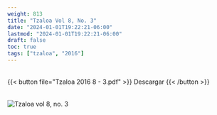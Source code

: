 ```yaml
---
weight: 813
title: "Tzaloa Vol 8, No. 3"
date: "2024-01-01T19:22:21-06:00"
lastmod: "2024-01-01T19:22:21-06:00"
draft: false
toc: true
tags: ["tzaloa", "2016"]
---
```

######
{{< button file="Tzaloa 2016 8 - 3.pdf" >}}   Descargar {{< /button >}} 
######
![Tzaloa vol 8, no. 3](images/portada/8-3.jpeg)